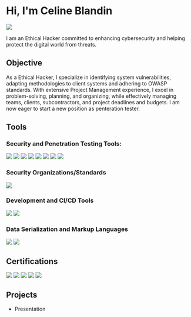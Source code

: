 # Hi, I'm Celine Blandin
<a href="www.linkedin.com/in/celine-blandin"><img src="https://img.shields.io/badge/-LinkedIn-0072b1?&style=for-the-badge&logo=linkedin&logoColor=white" /></a>

I am an Ethical Hacker committed to enhancing cybersecurity and helping protect the digital world from threats. 


## Objective

As a Ethical Hacker, I specialize in identifying system vulnerabilities, adapting methodologies to client systems and adhering to OWASP standards. With extensive Project Management experience, I excel in problem-solving, planning, and organizing, while effectively managing teams, clients, subcontractors, and project deadlines and budgets.
I am now eager to start a new position as penteration tester.


## Tools

### Security and Penetration Testing Tools:
<div>
    <img src="https://img.shields.io/badge/-Kali%20Linux-557C94?&style=for-the-badge&logo=kali-linux&logoColor=white" />
    <img src="https://img.shields.io/badge/-Wireshark-1679A7?&style=for-the-badge&logo=Wireshark&logoColor=white" />
    <img src="https://img.shields.io/badge/-Nmap-000000?&style=for-the-badge&logo=nmap&logoColor=white" />
    <img src="https://img.shields.io/badge/-Burp%20Suite%20Pro-6D6E71?&style=for-the-badge&logo=burp-suite&logoColor=white" />
    <img src="https://img.shields.io/badge/-Nuclei-4F5D95?&style=for-the-badge&logo=nuclei&logoColor=white" />
    <img src="https://img.shields.io/badge/-Semgrep-2C3E50?&style=for-the-badge&logo=semgrep&logoColor=white" />
    <img src="https://img.shields.io/badge/-Metasploit-000000?&style=for-the-badge&logo=metasploit&logoColor=white" />
    <img src="https://img.shields.io/badge/-Hydra-000000?&style=for-the-badge&logo=hydra&logoColor=white" />
</div>

### Security Organizations/Standards
<div>
    <img src="https://img.shields.io/badge/-OWASP-4F5D95?&style=for-the-badge&logo=owasp&logoColor=white" />
</div>

### Development and CI/CD Tools
<div>
    <img src="https://img.shields.io/badge/-Python-3776AB?&style=for-the-badge&logo=python&logoColor=white" />
    <img src="https://img.shields.io/badge/-GitLab-FC6D26?&style=for-the-badge&logo=gitlab&logoColor=white" />
</div>

### Data Serialization and Markup Languages
<div>
    <img src="https://img.shields.io/badge/-Markdown-000000?&style=for-the-badge&logo=markdown&logoColor=white" />
    <img src="https://img.shields.io/badge/-YAML-FF4F00?&style=for-the-badge&logo=yaml&logoColor=white" />
</div>


## Certifications

<div>
<img src="https://img.shields.io/badge/-CompTIA%20Security%2B-FF0000?&style=for-the-badge&logo=CompTIA&logoColor=white" />
<img src="https://img.shields.io/badge/-TryHackMe%20Offensive%20Pentesting-4F5D95?&style=for-the-badge&logo=tryhackme&logoColor=white" />
<img src="https://img.shields.io/badge/-Udemy%20Python-EC5252?&style=for-the-badge&logo=udemy&logoColor=white" />
<img src="https://img.shields.io/badge/-Edusphere%20Wireless%20Ethical%20Hacking%20%26%20Penetration%20Testing-3D3D3D?&style=for-the-badge&logo=edusphere&logoColor=white" />
<img src="https://img.shields.io/badge/-INSA%20Civil%20Engineering-003D7D?&style=for-the-badge&logo=institute-of-engineering&logoColor=white" />


## Projects
- Presentation

